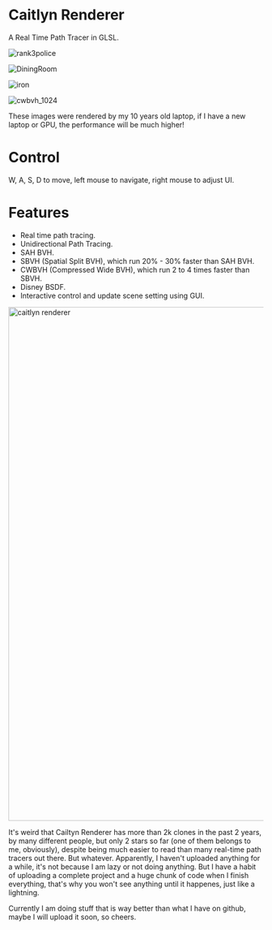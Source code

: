 # Caitlyn Renderer
A Real Time Path Tracer in GLSL.

![rank3police](https://github.com/AlerianEmperor/CaitlynRenderer/assets/93391908/aa5cb991-f7e8-4580-9e90-1ef116486bd6)

![DiningRoom](https://github.com/AlerianEmperor/CaitlynRenderer/assets/93391908/6992d4d8-f3e8-49da-92aa-c0be57f0d19b)

![iron](https://github.com/AlerianEmperor/CaitlynRenderer/assets/93391908/dbf68cb0-7664-4114-be96-e84a4a20db7f)

![cwbvh_1024](https://github.com/AlerianEmperor/CaitlynRenderer/assets/93391908/f0617806-9d95-4353-9f7c-41e94c25aec8)

These images were rendered by my 10 years old laptop, if I have a new laptop or GPU, the performance will be much higher!

# Control
W, A, S, D to move, left mouse to navigate, right mouse to adjust UI.

# Features
- Real time path tracing.
- Unidirectional Path Tracing.
- SAH BVH.
- SBVH (Spatial Split BVH), which run 20% - 30% faster than SAH BVH.
- CWBVH (Compressed Wide BVH), which run 2 to 4 times faster than SBVH.
- Disney BSDF.
- Interactive control and update scene setting using GUI.

<img width="1810" height="1013" alt="caitlyn renderer" src="https://github.com/user-attachments/assets/22e9a6a1-4b90-4c75-88e2-72d6e33abd95" />

It's weird that Cailtyn Renderer has more than 2k clones in the past 2 years, by many different people, but only 2 stars so far (one of them belongs to me, obviously), despite being much easier to read than many real-time path tracers out there. But whatever. Apparently, I haven't uploaded anything for a while, it's not because I am lazy or not doing anything. But I have a habit of uploading a complete project and a huge chunk of code when I finish everything, that's why you won't see anything until it happenes, just like a lightning. 

Currently I am doing stuff that is way better than what I have on github, maybe I will upload it soon, so cheers.
